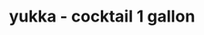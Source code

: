 ---
id: 5d17a70f96787b00141a97cc
servings:
notes:
directions:
ingredients: '10 lemons - small
1 c sugar
1/5 vodka (25oz)
pack with ice'
rating: 0
ease:

category:
href:
totalTime:
cookTime:
prepTime:
title: 'yukka - cocktail 1 gallon'
path: /yukka-cocktail-1-gallon
---